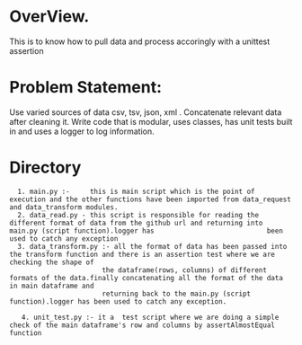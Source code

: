 
# OverView.
This is to know how to pull data and process accoringly with a unittest assertion 

# Problem Statement:

Use varied sources of data csv, tsv, json, xml . 
Concatenate relevant data after cleaning it. 
Write code that is modular, uses classes, has unit tests built in and uses a logger to log information.


# Directory 

      1. main.py :-     this is main script which is the point of execution and the other functions have been imported from data_request and data_transform modules.
      2. data_read.py - this script is responsible for reading the different format of data from the github url and returning into main.py (script function).logger has                            been used to catch any exception 
      3. data_transform.py :- all the format of data has been passed into the transform function and there is an assertion test where we are checking the shape of 
                           the dataframe(rows, columns) of different formats of the data.finally concatenating all the format of the data in main dataframe and
                           returning back to the main.py (script function).logger has been used to catch any exception.
                           
       4. unit_test.py :- it a  test script where we are doing a simple check of the main dataframe's row and columns by assertAlmostEqual function                    













